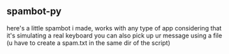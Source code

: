 ## spambot-py
 
here's a little spambot i made, works with any type of app considering that it's simulating a real keyboard
you can also pick up ur message using a file (u have to create a spam.txt in the same dir of the script)